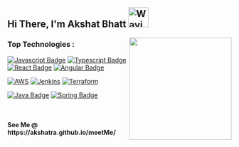 <h2>
    Hi There, I'm Akshat Bhatt
        <img src="https://raw.githubusercontent.com/nixin72/nixin72/master/wave.gif" 
         alt="Waving hand animated gif"
         height="45"
         width="45" />
</h2>

<img align='right' src="https://media.giphy.com/media/l3vR85PnGsBwu1PFK/giphy.gif" width="230">

<h3>Top Technologies :  </h3>


[![Javascript Badge](https://img.shields.io/badge/-Javascript-F0DB4F?style=flat-square&labelColor=black&logo=javascript&logoColor=F0DB4F)](#) 
[![Typescript Badge](https://img.shields.io/badge/-Typescript-007acc?style=flat-square&labelColor=black&logo=typescript&logoColor=007acc)](#) 
[![React Badge](https://img.shields.io/badge/-React-61DBFB?style=flat-square&labelColor=black&logo=react&logoColor=61DBFB)](#) 
[![Angular Badge](https://img.shields.io/badge/-Angular-DD0031?style=flat-square&labelColor=black&logo=angular&logoColor=DD0031)](#)

[![AWS](https://img.shields.io/badge/-AWS-232F3E?style=flat-square&labelColor=black&logo=amazon-aws&logoColor=-232F3E)](#)
[![Jenkins](https://img.shields.io/badge/-Jenkins-D24939?style=flat-square&labelColor=black&logo=jenkins&logoColor=-D24939)](#)
[![Terraform](https://img.shields.io/badge/-Terraform-623CE4?style=flat-square&labelColor=black&logo=terraform&logoColor=-623CE4)](#)

[![Java Badge](https://img.shields.io/badge/-Java-007396?style=flat-square&labelColor=black&logo=java&logoColor=-007396)](#)
[![Spring Badge](https://img.shields.io/badge/-SpringBoot-6DB33F?style=flat-square&labelColor=black&logo=spring&logoColor=-007396)](#)



</br>
<h4> See Me @ https://akshatra.github.io/meetMe/ </h4>
<!--
**akshatra/akshatra** is a ✨ _special_ ✨ repository because its `README.md` (this file) appears on your GitHub profile.

Here are some ideas to get you started:

- 🔭 I’m currently working on ...
- 🌱 I’m currently learning ...
- 👯 I’m looking to collaborate on ...
- 🤔 I’m looking for help with ...
- 💬 Ask me about ...
- 📫 How to reach me: ...
- 😄 Pronouns: ...
- ⚡ Fun fact: ...
-->
